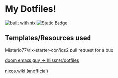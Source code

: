 # My Dotfiles!

[![built with nix](https://builtwithnix.org/badge.svg)](https://builtwithnix.org)
![Static Badge](https://img.shields.io/badge/time_wasted-alot-red)

## Templates/Resources used

[Misterio77/nix-starter-configs2](https://github.com/Misterio77/nix-starter-configs)
[pull request for a bug](https://github.com/Misterio77/nix-starter-configs/pull/34/commits/2a5f3ca3dde606b83ea30b5507347bf989819301)<br></br>
[doom emacs guy -> hlissner/dotfiles](https://github.com/hlissner/dotfiles)<br></br>
[nixos.wiki (unofficial)](https://nixos.wiki/)
